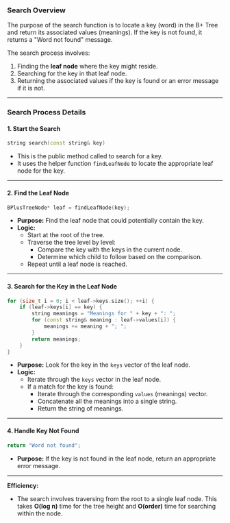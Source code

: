 ### **Search Overview**

The purpose of the search function is to locate a key (word) in the B+ Tree and return its associated values (meanings). If the key is not found, it returns a "Word not found" message.

The search process involves:

1. Finding the **leaf node** where the key might reside.
2. Searching for the key in that leaf node.
3. Returning the associated values if the key is found or an error message if it is not.

---

### **Search Process Details**

#### **1. Start the Search**

```cpp
string search(const string& key)
```

- This is the public method called to search for a key.
- It uses the helper function `findLeafNode` to locate the appropriate leaf node for the key.

---

#### **2. Find the Leaf Node**

```cpp
BPlusTreeNode* leaf = findLeafNode(key);
```

- **Purpose:** Find the leaf node that could potentially contain the key.
- **Logic:**
  - Start at the root of the tree.
  - Traverse the tree level by level:
    - Compare the key with the keys in the current node.
    - Determine which child to follow based on the comparison.
  - Repeat until a leaf node is reached.

---

#### **3. Search for the Key in the Leaf Node**

```cpp
for (size_t i = 0; i < leaf->keys.size(); ++i) {
    if (leaf->keys[i] == key) {
        string meanings = "Meanings for " + key + ": ";
        for (const string& meaning : leaf->values[i]) {
            meanings += meaning + "; ";
        }
        return meanings;
    }
}
```

- **Purpose:** Look for the key in the `keys` vector of the leaf node.
- **Logic:**
  - Iterate through the `keys` vector in the leaf node.
  - If a match for the key is found:
    - Iterate through the corresponding `values` (meanings) vector.
    - Concatenate all the meanings into a single string.
    - Return the string of meanings.

---

#### **4. Handle Key Not Found**

```cpp
return "Word not found";
```

- **Purpose:** If the key is not found in the leaf node, return an appropriate error message.

---

**Efficiency:**

- The search involves traversing from the root to a single leaf node. This takes **O(log n)** time for the tree height and **O(order)** time for searching within the node.
